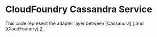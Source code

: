 CloudFoundry Cassandra Service
===============================

This code represent the adapter layer between [Cassandra] [1] and [CloudFoundry] [2].


   [1]: http://cassandra.apache.org                                     "Cassandra"
   [2]: http://www.cloudfoundry.org                                     "CloudFoundry"
